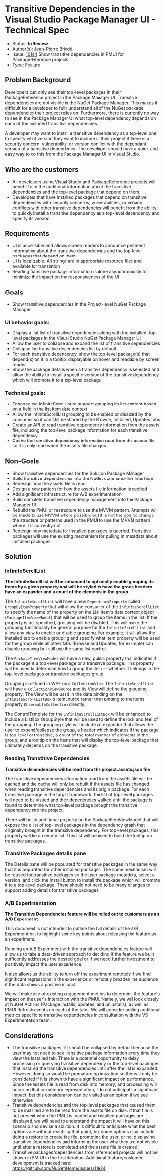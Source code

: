 # Transitive Dependencies in the Visual Studio Package Manager UI - Technical Spec

* Status: **In Review**
* Author(s): [Jean-Pierre Briedé](https://github.com/jebriede)
* Issue: [10184](https://github.com/NuGet/Home/issues/10184) Show transitive dependencies in PMUI for PackageReference projects
* Type: Feature

## Problem Background

Developers can only see their top-level packages in their PackageReference project in the Package Manager UI. Transitive dependencies are not visible in the NuGet Package Manager. This makes it difficult for a developer to fully understand all of the NuGet package dependencies their project relies on. Furthermore, there is currently no way to see in the Package Manager UI what top-level dependency depends on each of the included transitive dependencies.

A developer may want to install a transitive dependency as a top-level one to specify what version they want to include in their project if there is a security concern, vulnerability, or version conflict with the dependant version of a transitive dependency. The developer should have a quick and easy way to do this from the Package Manager UI in Visual Studio.

## Who are the customers

* All developers using Visual Studio and PackageReference projects will benefit from the additional information about the transitive dependencies and the top-level package that depend on them.
* Developers that have installed packages that depend on transitive dependencies with security concerns, vulnerabilities, or version conflicts with other transitive dependencies will benefit from the ability to quickly install a transitive dependency as a top-level dependency and specify its version.

## Requirements

* UI is accessible and allows screen readers to announce pertinent information about the transitive dependencies and the top-level packages that depend on them
* UI is localizable. All strings are in appropriate resource files and available for translation
* Reading transitive package information is done asynchronously to minimize the impact on the responsiveness of the UI

## Goals

* Show transitive dependencies in the Project-level NuGet Package Manager

### UI behavior goals:
* Display a flat list of transitive depedencies along with the installed, top-level packages in the Visual Studio NuGet Package Manager UI
* Allow the user to collapse and expand the list of transitive dependencies
* Collapse the transitive dependencies list by default
* For each transitive dependency, show the top-level package(s) that depend(s) on it in a tooltip, displayable on hover and readable by screen reader
* Show the package details when a transitive dependency is selected and allow the ability to install a specific version of the transitive dependency which will promote it to a top-level package

### Technical goals:
* Enhance the InfiniteScrollList to support grouping its list content based on a field in the list item data context
* Allow the InfiniteScrollList grouping to be enabled or disabled by the consumer so it can still be shared by the Browse, Installed, Updates tabs
* Create an API to read transitive dependency information from the assets file, including the top-level package information for each transitive dependency
* Cache the transitive dependency information read from the assets file so it is only read when the assets file changes

## Non-Goals

* Show transitive dependencies for the Solution Package Manager
* Build transitive dependencies into the NuGet command-line interface
* Redesign how the assets file is read
* Design a new pattern for how the assets file information is cached
* Add significant infrastructure for A/B experimentation
* Build complete transitive dependency management into the Package Manager UI
* Rebuild the PMUI or restructure to use the MVVM pattern. Attempts will be made to use MVVM where possible but it is not the goal to change the structure or patterns used in the PMUI to use the MVVM pattern where it is currently not
* Redesign how metadata for installed packages is queried. Transitive packages will use the existing mechanism for pulling in metadata about installed packages

## Solution

### InfiniteScrollList

**The InfiniteScrollList will be enhanced to optionally enable grouping its items by a given property and will be styled to have the group headers have an expander and a count of the elements in the group.**

The `InfiniteScrollList` will have a new `DependencyProperty` called `GroupByItemProperty` that will allow the consumer of the `InfiniteScrollList` to specify the name of the property on the List Item's data context object (`PackageItemViewModel`) that will be used to group the items in the list. If the property is not specified, grouping will be disabled. This will make the grouping functionality be general purpose for the `InfiniteScrollList` and allow any view to enable or disable grouping. For example, it will allow the Installed tab to enable grouping and specify what item property will be used for the group while all other tabs (Browse and Updates, for example) can disable grouping but still use the same list control.

The `PackageItemViewModel` will have a new, public property that indicates if the package is a top-level package or a transitive package. This property will be used to determine how to group the item -- whether it belongs in the top-level packages or transitive packages group.

Grouping is defined in WPF on a `CollectionView`. The `InfiniteScrollList` will have a `CollectionViewSource` and its View will define the grouping property. The View will be used in the data binding on the `InfiniteScrollListBox`'s ItemSource rather than binding to the Items property `ObservableCollection` directly.

The ControlTemplate for the `InfiniteScrollListBox` will be enhanced to include a ListBox GroupStyle that will be used to define the look and feel of the grouping. The grouping style will include an expander that allows the user to expand/collapse the group, a header which indicates if the package is top-level or transitive, a count of the total number of elements in the group, and a tooltip on the items that will display the top-level package that ultimately depends on the transitive package.

### Reading Transtitive Dependencies

**Transitive dependencies will be read from the project.assets.json file**

The transitive dependencies information read from the assets file will be cached and the cache will only be rebuilt if the assets file has changed when reading transitive dependencies and its origin package. For each transitive package in the target framework, the list of top-level packages will need to be visited and their depedencies walked until the package is found to determine what top-level package brought the transitive dependency into the project.

There will be an additional property on the PackageItemViewModel that will expose the a list of top-level packages in the dependency graph that originally brought in the transitive dependency. For top-level packages, this property will be an empty list. This list will be used to build the tooltip on transitive packages.

### Transitive Packages details pane

The Details pane will be populated for transitive packages in the same way that it is populated for other installed packages. The same mechanism will be reused for transitive packages so the user package metadata, select a version, and click the Install button to install the package which will promote it to a top-level package. There should not need to be many changes to support adding details for transitive packages.

### A/B Experimentation

**The Transitive Dependencies feature will be rolled out to customers as an A/B Experiment.**

This document is not intended to outline the full details of the A/B Experiment but to highlight some key points about releasing the feature as an experiment.

Running an A/B Experiment with the transitive dependencies feature will allow us to take a data-driven approach to deciding if the feature we built sufficently addresses the desired goal or if we need further investment to positively impact the user experience.

It also allows us the ability to turn off the experiment remotely if we find significant regressions in the experience or remotely broaden the audience if the data shows a positive impact.

We will make use of existing engagement metrics to determine the feature's impact on the user's interaction with the PMUI. Namely, we will look closely at NuGet Actions (Package installs, updates, and uninstalls), as well as PMUI Refresh events on each of the tabs. We will consider adding additional metrics specific to transitive dependencies in consultation with the VS Experimentation team.


## Considerations

* The transitive packages list should be collapsed by default because the user may not need to see transitive package information every time they view the Installed tab. There is a potential opportunity to delay processing or querying transitive dependency or the top-level packages that installed the transitive dependencies until after the list is expanded. However, doing so would be premature optimization so this will only be considered if it is shown to have a significant impact on performance. Since the assets file is read from disk into memory, and processing will occur on that in-memory representation, I do not anticipate a significant impact, but this consideration can be visited as an option if we see otherwise.
* Transitive dependencies and the top-level packages that caused them to be installed are to be read from the assets file on disk. If that file is not present when the PMUI is loaded and installed packages are displayed, we will need to understand the impact it will have on this scenario and devise a solution. It is difficult to anticipate what the best options are without reaching that point, but some options may include doing a restore to create the file, prompting the user, or not displaying transitive dependencies and informing the user why they are not visible until after a restore is completed and the assets file is created.
* Transitive packages/dependencies from referenced projects will not be shown in PM UI in the first iteration. Additional feature/customer development is tracked here: https://github.com/NuGet/Home/issues/11624
